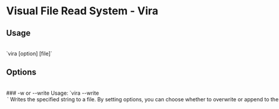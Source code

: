 # Visual File Read System - Vira

## Usage
<br>
`vira [option] [file]`

## Options
<br>
### -w or --write
Usage: `vira <file> --write <option> <text>`
Writes the specified string to a file. By setting options, you can choose whether to overwrite or append to the file.
<br>
#### Write Options
- **-r:**  
  Overwrites the contents of the file (existing contents will be lost). If the file does not exist, a new file will be created.
- **-c:**  
  Appends the contents to the file as is.
<br>
**End of write options.**
<br>
### -s or --stdin
  Usage: `vira <file> -s`
Writes the contents received from standard input into the file sequentially. The content cannot be deleted.
<br>
### -r or --remove
Usage: `vira <file> -r`
Removes the specified file.
<br>
### -n or --new
Usage: `vira <file> -n`
Creates a new file.
<br>
### -sz or --size
Usage: vira <file> -sz
Displays the size of the specified file.
